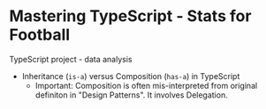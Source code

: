 # Mastering TypeScript - Stats for Football
TypeScript project - data analysis

* Inheritance (`is-a`) versus Composition (`has-a`) in TypeScript
  * Important: Composition is often mis-interpreted from original definiton in "Design Patterns". It involves Delegation.


